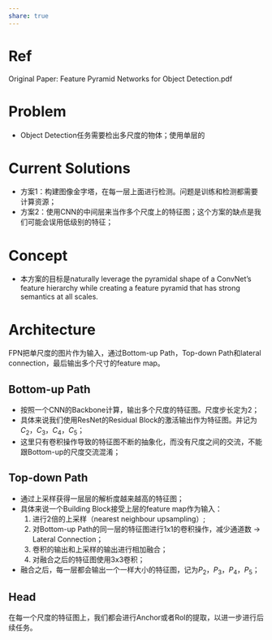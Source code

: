 ```yaml
---
share: true
---
```


# Ref

Original Paper: Feature Pyramid Networks for Object Detection.pdf

# Problem
- Object Detection任务需要检出多尺度的物体；使用单层的

# Current Solutions
- 方案1：构建图像金字塔，在每一层上面进行检测。问题是训练和检测都需要计算资源；
- 方案2：使用CNN的中间层来当作多个尺度上的特征图；这个方案的缺点是我们可能会误用低级别的特征；

# Concept
- 本方案的目标是naturally leverage the pyramidal shape of a ConvNet’s feature hierarchy while creating a feature pyramid that has strong semantics at all scales. 

# Architecture

FPN把单尺度的图片作为输入，通过Bottom-up Path，Top-down Path和lateral connection，最后输出多个尺寸的feature map。

## Bottom-up Path
- 按照一个CNN的Backbone计算，输出多个尺度的特征图。尺度步长定为2；
- 具体来说我们使用ResNet的Residual Block的激活输出作为特征图。并记为$C_2$，$C_3$，$C_4$，$C_5$；
- 这里只有卷积操作导致的特征图不断的抽象化，而没有尺度之间的交流，不能跟Bottom-up的尺度交流混淆；

## Top-down Path
- 通过上采样获得一层层的解析度越来越高的特征图；
- 具体来说一个Building Block接受上层的feature map作为输入：
	1. 进行2倍的上采样（nearest neighbour upsampling）;
	2. 对Bottom-up Path的同一层的特征图进行1x1的卷积操作，减少通道数 → Lateral Connection；
	3. 卷积的输出和上采样的输出进行相加融合；
	4. 对融合之后的特征图使用3x3卷积；
- 融合之后，每一层都会输出一个一样大小的特征图，记为$P_2$，$P_3$，$P_4$，$P_5$；

## Head
在每一个尺度的特征图上，我们都会进行Anchor或者RoI的提取，以进一步进行后续任务。